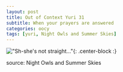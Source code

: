 ```yaml
---
layout: post
title: Out of Context Yuri 31
subtitle: When your prayers are answered
categories: oocy
tags: [yuri, Night Owls and Summer Skies]
---
```




!["Sh-she's not straight..."](https://imgur.com/XRTeqZ1.png){: .center-block :}

source: Night Owls and Summer Skies